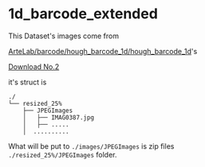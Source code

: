 <!--
 * @Github: https://github.com/Certseeds/barcode_detection_dataset
 * @Organization: SUSTech
 * @Author: nanoseeds
 * @Date: 2021-03-13 21:09:27
 * @LastEditors: nanoseeds
 * @LastEditTime: 2021-03-13 22:36:39
 * @License: CC-BY-NC-SA_V4_0 or any later version 
 -->

# 1d_barcode_extended

This Dataset's images come from

[ArteLab/barcode/hough_barcode_1d/hough_barcode_1d](http://artelab.dista.uninsubria.it/downloads/datasets/barcode/hough_barcode_1d/hough_barcode_1d.html)'s

[Download No.2](http://artelab.dista.uninsubria.it/downloads/datasets/barcode/hough_barcode_1d/1d_barcode_extended.zip)

it's struct is 

``` log
./
└── resized_25%
    ├── JPEGImages
    │   ├── IMAG0387.jpg
    │   ├── .....
    │  ..........
```

What will be put to `./images/JPEGImages` is zip files `./resized_25%/JPEGImages` folder.
